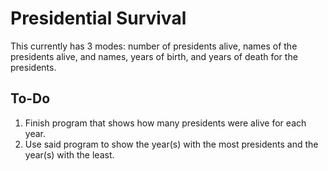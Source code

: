# Presidential Survival
This currently has 3 modes: number of presidents alive, names of the presidents alive, and names, years of birth, and years of death for the presidents.

## To-Do
1. Finish program that shows how many presidents were alive for each year.
2. Use said program to show the year(s) with the most presidents and the year(s) with the least.
